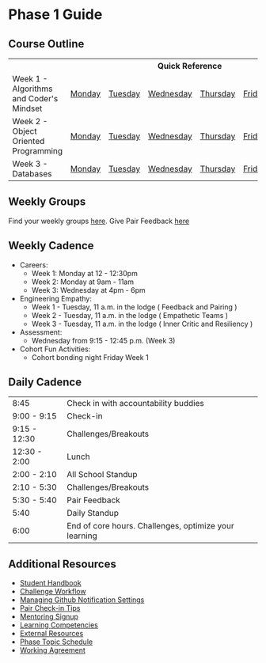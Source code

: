 # Phase 1 Guide

## Course Outline

<table>
  <tr>
    <th></th>
    <th colspan="6">Quick Reference</th>
  </tr>

  <tr>
    <td>Week 1 - Algorithms and Coder's Mindset</td>
    <td><a href="./week-1/monday.md">Monday</a></a></td>
    <td><a href="./week-1/tuesday.md">Tuesday</a></td>
    <td><a href="./week-1/wednesday.md">Wednesday</a></td>
    <td><a href="./week-1/thursday.md">Thursday</a></td>
    <td><a href="./week-1/friday.md">Friday</a></td>
    <td><a href="./week-1/weekend.md">Weekend</a></td>
  </tr>

  <tr>
    <td>Week 2 - Object Oriented Programming</td>
    <td><a href="./week-2/monday.md">Monday</a></td>
    <td><a href="./week-2/tuesday.md">Tuesday</a></td>
    <td><a href="./week-2/wednesday.md">Wednesday</a></td>
    <td><a href="./week-2/thursday.md">Thursday</a></td>
    <td><a href="./week-2/friday.md">Friday</a></td>
    <td><a href="./week-2/weekend.md">Weekend</a></td>
  </tr>

  <tr>
    <td>Week 3 - Databases</td>
    <td><a href="./week-3/monday.md">Monday</a></td>
    <td><a href="./week-3/tuesday.md">Tuesday</a></td>
    <td><a href="./week-3/wednesday.md">Wednesday</a></td>
    <td><a href="./week-3/thursday.md">Thursday</a></td>
    <td><a href="./week-3/friday.md">Friday</a></td>
    <td><a href="./week-3/weekend.md">Weekend</a></td>
  </tr>
</table>

## Weekly Groups

Find your weekly groups [here](./resources/groups.md).
Give Pair Feedback [here](https://docs.google.com/forms/d/e/1FAIpQLSfL29-44c8sSuCsCTOXGucN6Pvq3Hy-odOA08eRzeqHwssgng/viewform)

## Weekly Cadence

- Careers:
  - Week 1: Monday at 12 - 12:30pm
  - Week 2: Monday at 9am - 11am
  - Week 3: Wednesday at 4pm - 6pm
- Engineering Empathy: 
  - Week 1 - Tuesday, 11 a.m. in the lodge ( Feedback and Pairing )
  - Week 2 - Tuesday, 11 a.m. in the lodge ( Empathetic Teams )
  - Week 3 - Tuesday, 11 a.m. in the lodge ( Inner Critic and Resiliency )
- Assessment: 
  - Wednesday from 9:15 - 12:45 p.m. (Week 3)
- Cohort Fun Activities:
  - Cohort bonding night Friday Week 1

## Daily Cadence

<table>
  <tr>
    <td>
      8:45
    </td>
    <td>
      Check in with accountability buddies
    </td>
  </tr>
  <tr>
    <td>
      9:00 - 9:15
    </td>
    <td>
      Check-in
    </td>
  </tr>
  <tr>
    <td>
      9:15 - 12:30
    </td>
    <td>
      Challenges/Breakouts
    </td>
  </tr>
  <tr>
    <td>
      12:30 - 2:00
    </td>
    <td>
      Lunch
    </td>
  </tr>
  <tr>
    <td>
      2:00 - 2:10
    </td>
    <td>
      All School Standup
    </td>
  </tr>
  <tr>
    <td>
      2:10 - 5:30
    </td>
    <td>
      Challenges/Breakouts
    </td>
  </tr>
  <tr>
    <td>
      5:30 - 5:40
    </td>
    <td>
      Pair Feedback
    </td>
  </tr>
  <tr>
    <td>
      5:40
    </td>
    <td>
      Daily Standup
    </td>
  </tr>
  <tr>
    <td>
      6:00
    </td>
    <td>
      End of core hours. Challenges, optimize your learning
    </td>
  </tr>
</table>

## Additional Resources
- [Student Handbook](../../../student-handbook)
- [Challenge Workflow](resources/how_to_work_a_challenge.md)
- [Managing Github Notification Settings](resources/github-notification-settings.md)
- [Pair Check-in Tips](resources/pair-checkin-tips.md)
- [Mentoring Signup](http://mentoring.devbootcamp.com/)
- [Learning Competencies](resources/competencies.md)
- [External Resources](resources/resources.md)
- [Phase Topic Schedule](resources/schedule.md)
- [Working Agreement](resources/working-agreement.md)


